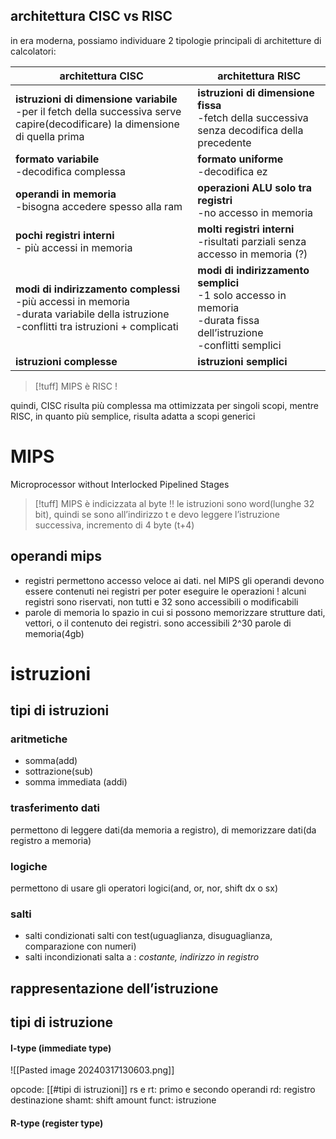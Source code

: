 ## architettura CISC vs RISC
in era moderna, possiamo individuare 2 tipologie principali di architetture di calcolatori:

| architettura CISC                                                                                                                               | architettura RISC                                                                                                         |
| ----------------------------------------------------------------------------------------------------------------------------------------------- | ------------------------------------------------------------------------------------------------------------------------- |
| **istruzioni di dimensione variabile**<br>-per il fetch della successiva serve capire(decodificare) la dimensione di quella prima               | **istruzioni di dimensione fissa**<br>-fetch della successiva senza decodifica della precedente                           |
| **formato variabile**<br>-decodifica complessa                                                                                                  | **formato uniforme**<br>-decodifica ez                                                                                    |
| **operandi in memoria**<br>-bisogna accedere spesso alla ram                                                                                    | **operazioni ALU solo tra registri**<br>-no accesso in memoria                                                            |
| **pochi registri interni**<br>- più accessi in memoria                                                                                          | **molti registri interni**<br>-risultati parziali senza accesso in memoria (?)                                            |
| **modi di indirizzamento complessi**<br>-più accessi in memoria<br>-durata variabile della istruzione<br>-conflitti tra istruzioni + complicati | **modi di indirizzamento semplici**<br>-1 solo accesso in memoria<br>-durata fissa dell’istruzione<br>-conflitti semplici |
| **istruzioni complesse**                                                                                                                        | **istruzioni semplici**                                                                                                   |
>[!tuff] MIPS è RISC !

quindi, CISC risulta più complessa ma ottimizzata per singoli scopi, mentre RISC, in quanto più semplice, risulta adatta a scopi generici

# MIPS
Microprocessor without Interlocked Pipelined Stages

>[!tuff] MIPS è indicizzata al byte !!
>le istruzioni sono word(lunghe 32 bit), quindi se sono all’indirizzo t e devo leggere l’istruzione successiva, incremento di 4 byte (t+4)

## operandi mips

- registri
	permettono accesso veloce ai dati. nel MIPS gli operandi devono essere contenuti nei registri per poter eseguire le operazioni ! alcuni registri sono riservati, non tutti e 32 sono accessibili o modificabili
- parole di memoria
	lo spazio in cui si possono memorizzare strutture dati, vettori, o il contenuto dei registri. sono accessibili 2^30 parole di memoria(4gb)

# istruzioni
## tipi di istruzioni
### aritmetiche
- somma(add)
- sottrazione(sub)
- somma immediata (addi)
### trasferimento dati
permettono di leggere dati(da memoria a registro), di memorizzare dati(da registro a memoria)
### logiche
permettono di usare gli operatori logici(and, or, nor, shift dx o sx)
### salti
- salti condizionati
	salti con test(uguaglianza, disuguaglianza, comparazione con numeri)
- salti incondizionati
	salta a : *costante, indirizzo in registro*

## rappresentazione dell’istruzione
## tipi di istruzione
#### I-type (immediate type)
![[Pasted image 20240317130603.png]]

opcode: [[#tipi di istruzioni]]
rs e rt: primo e secondo operandi 
rd: registro destinazione
shamt: shift amount
funct: istruzione
#### R-type (register type)
